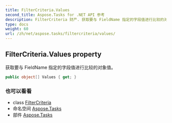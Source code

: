 ```yaml
---
title: FilterCriteria.Values
second_title: Aspose.Tasks for .NET API 参考
description: FilterCriteria 财产. 获取要与 FieldName 指定的字段值进行比较的对象值
type: docs
weight: 60
url: /zh/net/aspose.tasks/filtercriteria/values/
---
```

## FilterCriteria.Values property

获取要与 FieldName 指定的字段值进行比较的对象值。

```csharp
public object[] Values { get; }
```

### 也可以看看

* class [FilterCriteria](../)
* 命名空间 [Aspose.Tasks](../../filtercriteria/)
* 部件 [Aspose.Tasks](../../../)


